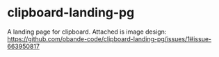 # clipboard-landing-pg
A landing page for clipboard.
Attached is image design: https://github.com/obande-code/clipboard-landing-pg/issues/1#issue-663950817
